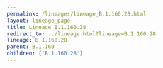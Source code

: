 ```yaml
---
permalink: /lineages/lineage_B.1.160.28.html
layout: lineage_page
title: Lineage B.1.160.28
redirect_to: ../lineage.html?lineage=B.1.160.28
lineage: B.1.160.28
parent: B.1.160
children: ['B.1.160.28']
---
```

